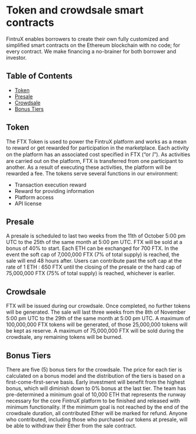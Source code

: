 # Token and crowdsale smart contracts
FintruX enables borrowers to create their own fully customized and simplified smart contracts on the Ethereum blockchain with no code; for every contract. We make financing a no-brainer for both borrower and investor.

## Table of Contents

- [Token](#token)
- [Presale](#presale)
- [Crowdsale](#crowdsale)
- [Bonus Tiers](#bonus-tiers)

## Token

The FTX Token is used to power the FintruX platform and works as a mean to reward or get rewarded for participation in the marketplace. Each activity on the platform has an associated cost specified in FTX (“or ꭍ”). As activities are carried out on the platform, FTX is transferred from one participant to another. As a result of executing these activities, the platform will be rewarded a fee.
The tokens serve several functions in our environment:
- Transaction execution reward
- Reward for providing information
- Platform access
- API license

## Presale

A presale is scheduled to last two weeks from the 11th of October 5:00 pm UTC to the 25th of the same month at 5:00 pm UTC. 
FTX will be sold at a bonus of 40% to start. Each ETH can be exchanged for 700 FTX. In the event the soft cap of 7,000,000 FTX (7% of total supply) is reached, the sale will end 48 hours after. Users can contribute past the soft cap at the rate of 1 ETH : 650 FTX until the closing of the presale or the hard cap of 75,000,000 FTX (75% of total supply) is reached, whichever is earlier.

## Crowdsale

FTX will be issued during our crowdsale. Once completed, no further tokens will be generated. The sale will last three weeks from the 8th of November 5:00 pm UTC to the 29th of the same month at 5:00 pm UTC.
A maximum of 100,000,000 FTX tokens will be generated, of those 25,000,000 tokens will be kept as reserve.
A maximum of 75,000,000 FTX will be sold during the crowdsale, any remaining tokens will be burned.

## Bonus Tiers

There are five (5) bonus tiers for the crowdsale. The price for each tier is calculated on a bonus model and the distribution of the tiers is based on a first-come-first-serve basis. Early investment will benefit from the highest bonus, which will diminish down to 0% bonus at the last tier.
The team has pre-determined a minimum goal of 10,000 ETH that represents the runway necessary for the core FintruX platform to be finished and released with minimum functionality. If the minimum goal is not reached by the end of the crowdsale duration, all contributed Ether will be marked for refund. Anyone who contributed, including those who purchased our tokens at presale, will be able to withdraw their Ether from the sale contract.


